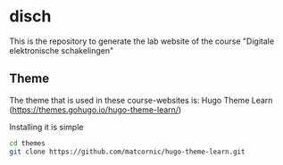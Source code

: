 # disch

This is the repository to generate the lab website of the course "Digitale elektronische schakelingen"

## Theme

The theme that is used in these course-websites is: Hugo Theme Learn (https://themes.gohugo.io/hugo-theme-learn/)

Installing it is simple

```bash
cd themes
git clone https://github.com/matcornic/hugo-theme-learn.git
```
